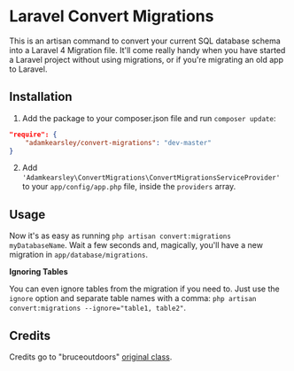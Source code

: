 # Laravel Convert Migrations

This is an artisan command to convert your current SQL database schema into a Laravel 4 Migration file. It'll come really handy when you have started a Laravel project without using migrations, or if you're migrating an old app to Laravel.

## Installation

1. Add the package to your composer.json file and run `composer update`:

```json
"require": {
    "adamkearsley/convert-migrations": "dev-master"
}
```

2. Add `'Adamkearsley\ConvertMigrations\ConvertMigrationsServiceProvider'` to your `app/config/app.php` file, inside the `providers` array.

## Usage

Now it's as easy as running `php artisan convert:migrations myDatabaseName`. Wait a few seconds and, magically, you'll have a new migration in `app/database/migrations`.

**Ignoring Tables**

You can even ignore tables from the migration if you need to. Just use the `ignore` option and separate table names with a comma: `php artisan convert:migrations --ignore="table1, table2"`.

## Credits

Credits go to "bruceoutdoors" [original class](https://gist.github.com/bruceoutdoors/9166186).
